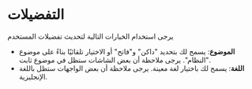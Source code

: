 # **التفضيلات**

يرجى استخدام الخيارات التالية لتحديث تفضيلات المستخدم
- **الموضوع**: يسمح لك بتحديد "داكن" و"فاتح" أو الاختيار تلقائيًا بناءً على موضوع "النظام". يرجى ملاحظة أن بعض الشاشات ستظل في موضوع ثابت.
- **اللغة**: يسمح لك باختيار لغة معينة. يرجى ملاحظة أن بعض الواجهات ستظل باللغة الإنجليزية.